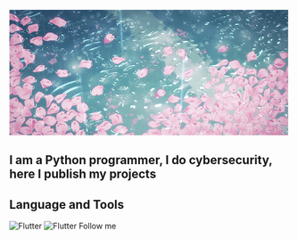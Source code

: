 ![Header](https://github.com/sdf4h/sdf4h/blob/main/76908b09072332bd62e7cf92b3042dd2.gif)

## I am a Python programmer, I do cybersecurity, here I publish my projects

## Language and Tools
![Flutter](https://img.shields.io/badge/-Python-090909?style=for-the-badge&logo=python)
![Flutter](https://img.shields.io/badge/-Cpp-090909?style=for-the-badge&logo=cpp)
Follow me
